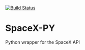 [![Build Status](https://travis-ci.org/HiKaylum/SpaceX-PY.svg?branch=master)](https://travis-ci.org/TheDigitalTaste/digitalt-cli)

# SpaceX-PY
Python wrapper for the SpaceX API
